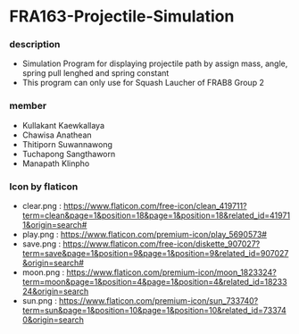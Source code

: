 # FRA163-Projectile-Simulation

### description
- Simulation Program for displaying projectile path by assign mass, angle, spring pull lenghed and spring constant
- This program can only use for Squash Laucher of FRAB8 Group 2

### member
- Kullakant Kaewkallaya
- Chawisa Anathean
- Thitiporn Suwannawong
- Tuchapong Sangthaworn
- Manapath Klinpho

### Icon by flaticon
- clear.png : https://www.flaticon.com/free-icon/clean_419711?term=clean&page=1&position=18&page=1&position=18&related_id=419711&origin=search#
- play.png : https://www.flaticon.com/premium-icon/play_5690573# 
- save.png : https://www.flaticon.com/free-icon/diskette_907027?term=save&page=1&position=9&page=1&position=9&related_id=907027&origin=search#
- moon.png : https://www.flaticon.com/premium-icon/moon_1823324?term=moon&page=1&position=4&page=1&position=4&related_id=1823324&origin=search
- sun.png : https://www.flaticon.com/premium-icon/sun_733740?term=sun&page=1&position=10&page=1&position=10&related_id=733740&origin=search